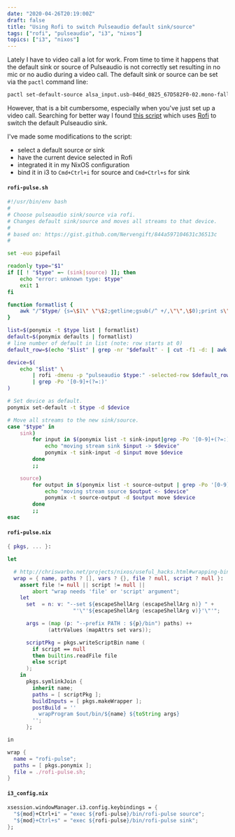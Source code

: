 ```yaml
---
date: "2020-04-26T20:19:00Z"
draft: false
title: "Using Rofi to switch Pulseaudio default sink/source"
tags: ["rofi", "pulseaudio", "i3", "nixos"]
topics: ["i3", "nixos"]
---
```


Lately I have to video call a lot for work. From time to time it
happens that the default sink or source of Pulseaudio is not correctly
set resulting in no mic or no audio during a video call. The default
sink or source can be set via the `pactl` command line:

``` bash
pactl set-default-source alsa_input.usb-046d_0825_67D582F0-02.mono-fallback
```

However, that is a bit cumbersome, especially when you've just set up
a video call. Searching for better way I found [this
script](https://gist.github.com/Nervengift/844a597104631c36513c) which
uses [Rofi](https://github.com/davatorium/rofi) to switch the default
Pulseaudio sink.

I've made some modifications to the script:
- select a default source *or* sink
- have the current device selected in Rofi
- integrated it in my NixOS configuration
- bind it in i3 to `Cmd+Ctrl+i` for source and `Cmd+Ctrl+s` for sink

#### **`rofi-pulse.sh`**
``` bash
#!/usr/bin/env bash
#
# Choose pulseaudio sink/source via rofi.
# Changes default sink/source and moves all streams to that device.
#
# based on: https://gist.github.com/Nervengift/844a597104631c36513c
#

set -euo pipefail

readonly type="$1"
if [[ ! "$type" =~ (sink|source) ]]; then
    echo "error: unknown type: $type"
    exit 1
fi

function formatlist {
    awk "/^$type/ {s=\$1\" \"\$2;getline;gsub(/^ +/,\"\",\$0);print s\" \"\$0}"
}

list=$(ponymix -t $type list | formatlist)
default=$(ponymix defaults | formatlist)
# line number of default in list (note: row starts at 0)
default_row=$(echo "$list" | grep -nr "$default" - | cut -f1 -d: | awk '{print $0-1}')

device=$(
    echo "$list" \
        | rofi -dmenu -p "pulseaudio $type:" -selected-row $default_row \
        | grep -Po '[0-9]+(?=:)'
)

# Set device as default.
ponymix set-default -t $type -d $device

# Move all streams to the new sink/source.
case "$type" in
    sink)
        for input in $(ponymix list -t sink-input|grep -Po '[0-9]+(?=:)');do
            echo "moving stream sink $input -> $device"
            ponymix -t sink-input -d $input move $device
        done
        ;;

    source)
        for output in $(ponymix list -t source-output | grep -Po '[0-9]+(?=:)'); do
            echo "moving stream source $output <- $device"
            ponymix -t source-output -d $output move $device
        done
        ;;
esac
```

#### **`rofi-pulse.nix`**
``` nix
{ pkgs, ... }:

let

  # http://chriswarbo.net/projects/nixos/useful_hacks.html#wrapping-binaries
  wrap = { name, paths ? [], vars ? {}, file ? null, script ? null }:
    assert file != null || script != null ||
        abort "wrap needs 'file' or 'script' argument";
    let
      set  = n: v: "--set ${escapeShellArg (escapeShellArg n)} " +
                     "'\"'${escapeShellArg (escapeShellArg v)}'\"'";

      args = (map (p: "--prefix PATH : ${p}/bin") paths) ++
             (attrValues (mapAttrs set vars));

      scriptPkg = pkgs.writeScriptBin name (
        if script == null
        then builtins.readFile file
        else script
      );
    in
      pkgs.symlinkJoin {
        inherit name;
        paths = [ scriptPkg ];
        buildInputs = [ pkgs.makeWrapper ];
        postBuild = ''
          wrapProgram $out/bin/${name} ${toString args}
        '';
      };

in

wrap {
  name = "rofi-pulse";
  paths = [ pkgs.ponymix ];
  file = ./rofi-pulse.sh;
}
```

#### **`i3_config.nix`**
```nix
xsession.windowManager.i3.config.keybindings = {
  "${mod}+Ctrl+i" = "exec ${rofi-pulse}/bin/rofi-pulse source";
  "${mod}+Ctrl+s" = "exec ${rofi-pulse}/bin/rofi-pulse sink";
};
```
